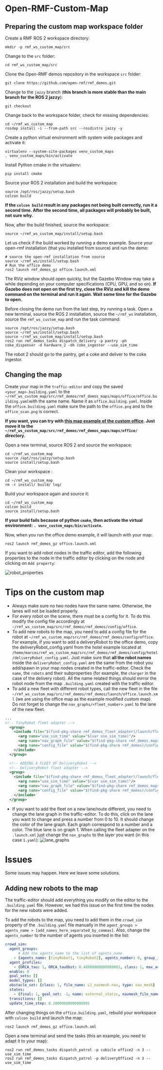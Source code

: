 # Open-RMF-Custom-Map

## Preparing the custom map workspace folder
Create a RMF ROS 2 workspace directory:
```shell
mkdir -p rmf_ws_custom_map/src
```

Change to the `src`  folder:
```shell
cd rmf_ws_custom_map/src
```

Clone the Open-RMF demos repository in the workspace `src` folder:
```shell
git clone https://github.com/open-rmf/rmf_demos.git
```

Change to the `jazzy` branch (**this branch is more stable than the main branch for the ROS 2 jazzy**):
```shell
git checkout 
```

Change back to the workspace folder, check for missing dependencies:
```shell
cd ~/rmf_ws_custom_map
rosdep install -i --from-path src --rosdistro jazzy -y
```

Create a python virtual environment with system wide packages and activate it:
```shell
virtualenv --system-site-packages venv_custom_maps
. venv_custom_maps/bin/activate
```

Install Python cmake in the virtualenv:
```shell
pip install cmake
```

Source your ROS 2 installation and build the workspace:
```shell
source /opt/ros/jazzy/setup.bash
colcon build
```
**If the `colcon build` result in any packages not being built correctly, run it a second time. After the second time, all packages will probably be built, not sure why.**


Now, after the build finished, source the workspace:
```shell 
source ~/rmf_ws_custom_map/install/setup.bash
```

Let us check if the build worked by running a demo example. Source your open-rmf installation (that you installed from source) and run the demo:
```shell
# source the open-rmf installation from source
source ~/rmf_ws/install/setup.bash
# Run the office demo
ros2 launch rmf_demos_gz office.launch.xml
```
The RViz window should open quickly, but the Gazebo Window may take a while depending on your computer specifications (CPU, GPU, and so on). **If Gazebo does not open on the first try, close the RViz and kill the demo command on the terminal and run it again. Wait some time for the Gazebo to open.**

Before closing the demo run from the last step, try running a task. Open a new terminal, source the ROS 2 installation, source the `~/rmf_ws`   installation, source the `rmf_ws_custom_map` and run the task command:
```shell
source /opt/ros/jazzy/setup.bash
source ~/rmf_ws/install/setup.bash
source ~/rmf_ws_custom_map/install/setup.bash
ros2 run rmf_demos_tasks dispatch_delivery -p pantry -ph coke_dispenser -d hardware_2 -dh coke_ingestor --use_sim_time
```
The robot 2 should go to the pantry, get a coke and deliver to the coke ingestor.

## Changing the map 
Create your map in the `traffic-editor` and copy the saved `<your_map>.building.yaml` to the `~/rmf_ws_custom_map/src/rmf_demos/rmf_demos_maps/maps/office/office.building.yaml`with the same name. Name it as `office.building.yaml`. Inside the `office.building.yaml`  make sure the path to the `office.png` and to the `office_scan.png` is correct.

**If you want, you can try with [this map example of the custom office](maps/office.building.yaml). Just move it to the `~/rmf_ws_custom_map/src/rmf_demos/rmf_demos_maps/maps/office/` directory.**

Open a new terminal, source ROS 2 and source the workspace:
```shell
cd ~/rmf_ws_custom_map
source /opt/ros/jazzy/setup.bash
source install/setup.bash
```

Clean your workspace :
```shell
cd ~/rmf_ws_custom_map
rm -r install/ build/ log/
```

Build your workspace again and source it:
```shell
cd ~/rmf_ws_custom_map
colcon build
source install/setup.bash
```

**If your build fails because of python `cmake`, then activate the virtual environment: `. venv_custom_maps/bin/activate`.**

Now, when you run the office demo example, it will launch with your map:
```shell
ros2 launch rmf_demos_gz office.launch.xml
```

If you want to add robot nodes in the traffic editor, add the following properties to the node in the traffic editor by clicking on the node and clicking on `Add property`:

![robot_properties](figures/robot_properties_traffic_editor.png)

# Tips on the custom map
- Always make sure no two nodes have the same name. Otherwise, the lanes will not be loaded properly.
- For every robot on the scene, there must be a config for it. To do this modify the config file accordingly at `~/rmf_ws_custom_map/src/rmf_demos/rmf_demos/config/office`.
- To add new robots to the map, you need to add a config file for the robot at `~/rmf_ws_custom_map/src/rmf_demos/rmf_demos/config/office`. For example, if you want to add a deliveryRobot to the office demo, copy the deliveryRobot_config.yaml from the hotel example located at `/home/marcos/rmf_ws_custom_map/src/rmf_demos/rmf_demos/config/hotel/deliveryRobot_config.yaml`. Just make sure that **all the robot names** inside the `deliveryRobot_config.yaml` are the same from the robot you add/spawn in your map nodes created in the traffic-editor. Check the `name`, the `robots` and their subproperties (for example, the `charger` in the case of the delivery robot). All the name related things should mirror the robot node from the map `.building.yaml` created with the traffic editor.
- To add a new fleet with different robot types, call the new fleet in the file `~/rmf_ws_custom_map/src/rmf_demos/rmf_demos/launch/office.launch.xml` (we are using the office map as the example modified custom map). Do not forget to change the `nav_graphs/<fleet_number>.yaml` to the lane of the new fleet.
```xml
...
<!-- TinyRobot fleet adapter -->
  <group>
    <include file="$(find-pkg-share rmf_demos_fleet_adapter)/launch/fleet_adapter.launch.xml">
      <arg name="use_sim_time" value="$(var use_sim_time)"/>
      <arg name="nav_graph_file" value="$(find-pkg-share rmf_demos_maps)/maps/office/nav_graphs/0.yaml" />
      <arg name="config_file" value="$(find-pkg-share rmf_demos)/config/office/tinyRobot_config.yaml"/>
    </include>
  </group>

  <!-- ADDING A FLEET OF DeliveryRobot -->
  <!-- DeliveryRobot fleet adapter -->
  <group>
    <include file="$(find-pkg-share rmf_demos_fleet_adapter)/launch/fleet_adapter.launch.xml">
      <arg name="use_sim_time" value="$(var use_sim_time)"/>
      <arg name="nav_graph_file" value="$(find-pkg-share rmf_demos_maps)/maps/office/nav_graphs/0.yaml" />
      <arg name="config_file" value="$(find-pkg-share rmf_demos)/config/office/deliveryRobot_config.yaml"/>
    </include>
  </group>
```
- If you want to add the fleet on a new lane/route different, you need to change the lane graph in the traffic-editor. To do this, click on the lane you want to change and press a number from 0 to 10. It should change the color of the lane graph. Each graph correspond to a number and a color. The blue lane is on graph 1. When calling the fleet adapter on the `.launch.xml` just change the `nav_graphs` to the layer you want (in this case `1.yaml`):
![lane_graphs](figures/lane_graphs.png)


# Issues
Some issues may happen. Here we leave some solutions.

## Adding new robots to the map
The traffic-editor should add everything you modify on the editor to the `.building.yaml` file. However, we had this issue on the first time the nodes for the new robots were added.

To add the robots to the map, you need to add them in the `crowd_sim` property of the `.building.yaml` file manually in the `agent_groups > agents_name > [add_names_here_separated_by_commas]`. Also, change the `agents_number` to the number of agents you inserted in the list:
```yaml
crowd_sim:
  agent_groups:
	  # Add the agents_name to the list of agents_name
    - {agents_name: [tinyRobot1, tinyRobot2], agents_number: 0, group_id: 0, profile_selector: external_agent, state_selector: external_static, x: 0, y: 0}
  agent_profiles:
    - {ORCA_tau: 1, ORCA_tauObst: 0.40000000000000002, class: 1, max_accel: 0, max_angle_vel: 0, max_neighbors: 10, max_speed: 0, name: external_agent, neighbor_dist: 5, obstacle_set: 1, pref_speed: 0, r: 0.25}
  enable: 0
  goal_sets: []
  model_types: []
  obstacle_set: {class: 1, file_name: L1_navmesh.nav, type: nav_mesh}
  states:
    - {final: 1, goal_set: -1, name: external_static, navmesh_file_name: ""}
  transitions: []
  update_time_step: 0.10000000000000001
```

After changing things on the `office.building.yaml`, rebuild your workspace with `colcon build` and launch the map:
```shell 
ros2 launch rmf_demos_gz office.launch.xml
```

Open a new terminal and send the tasks (this an example, you need to adapt it to your map):
```shell
ros2 run rmf_demos_tasks dispatch_patrol -p cubicle office2 -n 3 --use_sim_time
ros2 run rmf_demos_tasks dispatch_patrol -p deliveryOffice2 -n 3 --use_sim_time
```
